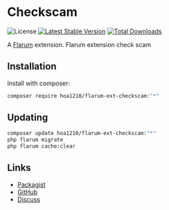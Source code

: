 # Checkscam

![License](https://img.shields.io/badge/license-MIT-blue.svg) [![Latest Stable Version](https://img.shields.io/packagist/v/hoa1210/flarum-ext-checkscam.svg)](https://packagist.org/packages/hoa1210/flarum-ext-checkscam) [![Total Downloads](https://img.shields.io/packagist/dt/hoa1210/flarum-ext-checkscam.svg)](https://packagist.org/packages/hoa1210/flarum-ext-checkscam)

A [Flarum](http://flarum.org) extension. Flarum extension check scam

## Installation

Install with composer:

```sh
composer require hoa1210/flarum-ext-checkscam:"*"
```

## Updating

```sh
composer update hoa1210/flarum-ext-checkscam:"*"
php flarum migrate
php flarum cache:clear
```

## Links

- [Packagist](https://packagist.org/packages/hoa1210/flarum-ext-checkscam)
- [GitHub](https://github.com/hoa1210/flarum-ext-checkscam)
- [Discuss](https://discuss.flarum.org/d/PUT_DISCUSS_SLUG_HERE)
